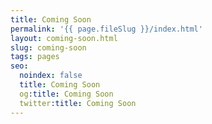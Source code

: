 ```yaml
---
title: Coming Soon
permalink: '{{ page.fileSlug }}/index.html'
layout: coming-soon.html
slug: coming-soon
tags: pages
seo:
  noindex: false
  title: Coming Soon
  og:title: Coming Soon
  twitter:title: Coming Soon
---
```




